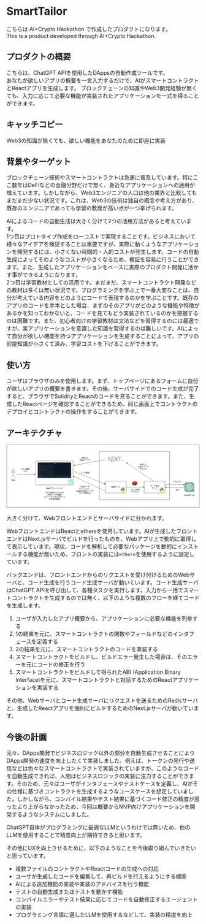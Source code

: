 # SmartTailor

こちらは AI+Crypto Hackathon で作成したプロダクトになります。  
This is a product developed through AI+Crypto Hackathon.

## プロダクトの概要

こちらは、ChatGPT APIを使用したDAppsの自動作成ツールです。  
あなたが欲しいアプリの概要を一言入力するだけで、AIがスマートコントラクトとReactアプリを生成します。 
ブロックチェーンの知識やWeb3開発経験が無くても、入力に応じて必要な機能が実装されたアプリケーションを一式を得ることができます。

## キャッチコピー

Web3の知識が無くても、欲しい機能をあなたのために即座に実装

## 背景やターゲット

ブロックチェーン技術やスマートコントラクトは急速に普及しています。特にここ数年はDeFiなどの金融分野だけで無く、身近なアプリケーションへの適用が増えています。しかしながら、Web3エンジニアの人口は他の業界と比較してもまだまだ少ない状況です。これは、Web3の技術は独自の概念や考え方があり、既存のエンジニアであっても学習の敷居が高い点が一つ挙げられます。 

AIによるコードの自動生成は大きく分けて2つの活用方法があると考えています。  
1つ目はプロトタイプ作成をローコストで実現することです。ビジネスにおいて様々なアイデアを検証することは重要ですが、実際に動くようなアプリケーションを開発するには、小さくない時間的・人的コストが発生します。コードの自動生成によってそのようなコストが小さくなるため、検証を容易に行うことができます。また、生成したアプリケーションをベースに実際のプロダクト開発に活かす事ができるようになります。  
2つ目は学習教材としての活用です。まだまだ、スマートコントラクト開発などの教材は多くは無い状況です。プログラミングを学ぶ上で一番大変なことは、自分が考えている内容をどのようにコードで表現するのかを学ぶことです。既存のアプリのコードを手本とした場合、まずのそのアプリがどのような機能や特徴があるかを知っておかないと、コードを見てもどう実装されているのかを把握するのは困難です。また、初心者向けの学習教材は文法などを習得するのには最適ですが、実アプリケーションを意識した知識を習得するのは難しいです。AIによって自分が欲しい機能を持つアプリケーションを生成することによって、アプリの前提知識が小さくて済み、学習コストを下げることができます。　　

## 使い方

ユーザはブラウザのみを使用します。まず、トップページにあるフォームに自分が欲しいアプリの概要を書きます。その後、サーバサイドでのコード生成が完了すると、ブラウザでSolidityとReactのコードを見ることができます。また、生成したReactページを確認することができるため、同じ画面上でコントラクトのデプロイとコントラクトの操作をすることができます。

## アーキテクチャ

![アーキテクチャ](https://github.com/Kourin1996/smart_tailor/blob/1b2c338e30b9eea5a35d0b1b1c3a4f33852c9014/architecture.png)

大きく分けて、Webフロントエンドとサーバサイドに分かれます。　　

WebフロントエンドはReactとethersを使用しています。AIが生成したフロントエンドはNext.jsサーバでビルドを行ったものを、Webアプリ上で動的に取得して表示しています。現状、コードを解析して必要なパッケージを動的にインストールする機能が無いため、フロントの実装には`ethers`を使用するように設定しています。

バックエンドは、フロントエンドからのリクエストを受け付けるためのWebサーバと、コード生成を行うコード生成サーバが動いています。コード生成サーバはChatGPT APIを呼び出して、各種タスクを実行します。入力から一括でスマートコントラクトを生成するのでは無く、以下のような複数のフローを経てコードを生成します。

1. ユーザが入力したアプリ概要から、アプリケーションに必要な機能を列挙する
2. 1の結果を元に、スマートコントラクトの関数やフィールドなどのインタフェースを定義する
3. 2の結果を元に、スマートコントラクトのコードを実装する
4. スマートコントラクトをビルドし、ビルドエラー発生した場合は、そのエラーを元にコードの修正を行う
5. スマートコントラクトをビルドして得られたABI (Application Binary Interface)を元に、スマートコントラクトと対話するためのReactアプリケーションを実装する

その他、Webサーバとコード生成サーバにリクエストを送るためのRedisサーバと、生成したReactアプリを個別にビルドするためのNext.jsサーバが動いています。


## 今後の計画

元々、DApps開発でビジネスロジック以外の部分を自動生成させることによりDApps開発の速度を向上したくて実装しました。例えば、トークンの発行や送信などは色々なスマートコントラクトで実装されていますが、このようなコードを自動生成できれば、人間はビジネスロジックの実装に注力することができます。そのため、元々はユーザがインタフェースやテストケースを定義し、AIがその仕様に基づきコントラクトを生成するようなユースケースを想定していました。しかしながら、コンパイル結果やテスト結果に基づくコード修正の精度が思ったより上がらなかったため、今回は概要からMVP向けアプリケーションを開発するようなシステムにしました。  

ChatGPT自体がプログラミングに最適なLLMというわけでは無いため、他のLLMを使用することで精度向上が期待できると思います。  

その他にUXを向上させるために、以下のようなことを今後取り組んでいきたいと思っています。
* 複数ファイルのコントラクトやReactコードの生成への対応
* ユーザが生成したコードを編集して、再ビルドを行えるようにする機能
* AIによる追加機能の実装や実装のアドバイスを行う機能
* テストの自動生成またはテストを動かす機能
* コンパイルエラーやテスト結果に応じてコードを自動修正するエージェントの実装
* プログラミング言語に適したLLMを使用するなどして、実装の精度を向上
